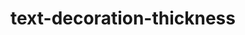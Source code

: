 ---
title: "text-decoration-thickness"
category: css
keywords: underline
last_test_date: "2020-04-30"
test_url: "/tests/css-text-decoration.html"
test_results_url: "https://app.emailonacid.com/app/acidtest/VYmPi84Nw2pMoQLeljigICaH0QudjS2xc2CgpvPbEW7FZ/list"
stats: {
    apple-mail: {
        macos: {
            "12.4":"y"
        },
        ios: {
            "12":"a #1",
            "13.4":"y"
        }
    },
    gmail: {
        desktop-webmail: {
            "2020-04":"y"
        },
        ios: {
            "2020-04":"n"
        },
        android: {
            "2020-04":"n"
        },
        mobile-webmail: {
            "2020-04":"n"
        }
    },
    orange: {
        desktop-webmail: {
            "2020-04":"y",
            "2021-03":"n"
        },
        ios: {
            "2020-04":"y"
        },
        android: {
            "2020-04":"n"
        }
    },
    outlook: {
        windows: {
            "2003":"n",
            "2007":"n #2",
            "2010":"n #2",
            "2013":"n #2",
            "2016":"n #2",
            "2019":"n #2"
        },
        windows-10-mail: {
            "2020-04":"n #2"
        },
        macos: {
            "2011":"n",
            "2016":"n"
        },
        outlook-com: {
            "2020-04":"n"
        },
        ios: {
            "2020-04":"n"
        },
        android: {
            "2020-04":"n"
        }
    },
    samsung-email: {
        android: {
            "7.0":"n"
        }
    },
    sfr: {
        desktop-webmail: {
            "2020-04":"y"
        },
        ios: {
            "2020-04":"y"
        },
        android: {
            "2020-04":"n"
        }
    },
    thunderbird: {
        macos: {
            "68.7":"n"
        }
    },
    aol: {
        desktop-webmail: {
            "2020-04":"n"
        },
        ios: {
            "2020-04":"n"
        },
        android: {
            "2020-04":"n"
        }
    },
    yahoo: {
        desktop-webmail: {
            "2020-04":"n"
        },
        ios: {
            "2020-04":"n"
        },
        android: {
            "2020-04":"n"
        }
    },
    protonmail: {
        desktop-webmail: {
            "2020-04":"y"
        },
        ios: {
            "2020-04":"y"
        },
        android: {
            "2020-04":"n"
        }
    },
    hey: {
        desktop-webmail: {
            "2020-06":"y"
        }
    },
    mail-ru: {
        desktop-webmail: {
            "2020-10":"y"
        }
    },
    fastmail: {
        desktop-webmail: {
            "2021-07": "y"
        }
    }
}
notes_by_num: {
    "1": "Supported with prefix `-webkit-`.",
    "2": "Not supported, but the proprietary `text-underline-style` property can be used instead with the keyword value `thick`."
}
links: {
    "Can I use: text-decoration-thickness": "https://caniuse.com/#feat=text-decoration-thickness",
    "MDN: text-decoration-thickness": "https://developer.mozilla.org/en-US/docs/Web/CSS/text-decoration-thickness"
}
---
